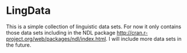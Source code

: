 # LingData

This is a simple collection of linguistic data sets. For now it only contains those data sets including in the NDL package http://cran.r-project.org/web/packages/ndl/index.html. I will include more data sets in the future.
